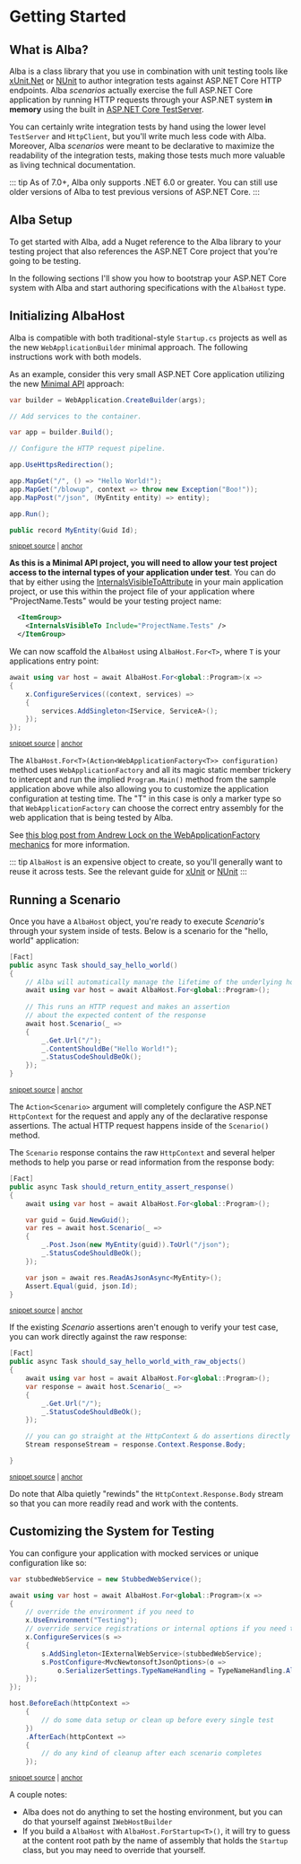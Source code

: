 # Getting Started

## What is Alba?

Alba is a class library that you use in combination with unit testing tools like [xUnit.Net](https://xunit.github.io) or [NUnit](https://docs.nunit.org/) to author integration tests
against ASP.NET Core HTTP endpoints. Alba *scenarios* actually exercise the full ASP.NET Core application by running HTTP requests through your ASP.NET system **in memory** using the 
built in [ASP.NET Core TestServer](https://docs.microsoft.com/en-us/aspnet/core/test/integration-tests?view=aspnetcore-7.0).

You can certainly write integration tests by hand using the lower level `TestServer` and `HttpClient`, but you'll write much less code with Alba. Moreover, Alba *scenarios* were meant to be declarative to maximize the readability of the integration tests, making those tests much more valuable as living technical documentation.

::: tip
As of 7.0+, Alba only supports .NET 6.0 or greater. You can still use older versions of Alba to test previous versions of ASP.NET Core.
:::

## Alba Setup

To get started with Alba, add a Nuget reference to the Alba library to your testing project that also references the ASP.NET Core
project that you're going to be testing. 

In the following sections I'll show you how to bootstrap
your ASP.NET Core system with Alba and start authoring specifications with the `AlbaHost` type.

## Initializing AlbaHost

Alba is compatible with both traditional-style `Startup.cs` projects as well as the new `WebApplicationBuilder` minimal approach. The following instructions work with both models.

As an example, consider this very small ASP.NET Core application utilizing the new [Minimal API](https://docs.microsoft.com/en-us/aspnet/core/tutorials/min-web-api?view=aspnetcore-6.0&tabs=visual-studio) approach:

<!-- snippet: sample_minimal_web_api -->
<a id='snippet-sample_minimal_web_api'></a>
```cs
var builder = WebApplication.CreateBuilder(args);

// Add services to the container.

var app = builder.Build();

// Configure the HTTP request pipeline.

app.UseHttpsRedirection();

app.MapGet("/", () => "Hello World!");
app.MapGet("/blowup", context => throw new Exception("Boo!"));
app.MapPost("/json", (MyEntity entity) => entity);

app.Run();

public record MyEntity(Guid Id);
```
<sup><a href='https://github.com/JasperFx/alba/blob/master/src/WebApiNet6/Program.cs#L1-L23' title='Snippet source file'>snippet source</a> | <a href='#snippet-sample_minimal_web_api' title='Start of snippet'>anchor</a></sup>
<!-- endSnippet -->

**As this is a Minimal API project, you will need to allow your test project access to the internal types of your application under test**. You
can do that by either using the [InternalsVisibleToAttribute](https://docs.microsoft.com/en-us/dotnet/api/system.runtime.compilerservices.internalsvisibletoattribute?view=net-6.0) in your main
application project, or use this within the project file of your application where "ProjectName.Tests" would be your testing project name:

```xml
  <ItemGroup>
    <InternalsVisibleTo Include="ProjectName.Tests" />
  </ItemGroup>
```

We can now scaffold the `AlbaHost` using `AlbaHost.For<T>`, where `T` is your applications entry point:

<!-- snippet: sample_bootstrapping_with_web_application_factory -->
<a id='snippet-sample_bootstrapping_with_web_application_factory'></a>
```cs
await using var host = await AlbaHost.For<global::Program>(x =>
{
    x.ConfigureServices((context, services) =>
    {
        services.AddSingleton<IService, ServiceA>();
    });
});
```
<sup><a href='https://github.com/JasperFx/alba/blob/master/src/Alba.Testing/Acceptance/web_application_factory_usage.cs#L44-L53' title='Snippet source file'>snippet source</a> | <a href='#snippet-sample_bootstrapping_with_web_application_factory' title='Start of snippet'>anchor</a></sup>
<!-- endSnippet -->

The `AlbaHost.For<T>(Action<WebApplicationFactory<T>> configuration)` method uses `WebApplicationFactory` and all its magic static
member trickery to intercept and run the implied `Program.Main()` method from the sample application above while also allowing you to customize 
the application configuration at testing time. The "T" in this case is only a marker type so that `WebApplicationFactory` can choose the correct 
entry assembly for the web application that is being tested by Alba.

See [this blog post from Andrew Lock on the WebApplicationFactory mechanics](https://andrewlock.net/exploring-dotnet-6-part-6-supporting-integration-tests-with-webapplicationfactory-in-dotnet-6/)
for more information.

::: tip
`AlbaHost` is an expensive object to create, so you'll generally want to reuse it across tests. See the relevant guide for [xUnit](xunit.md) or [NUnit](nunit.md)
:::

## Running a Scenario

Once you have a `AlbaHost` object, you're ready to execute *Scenario's* through your system inside of tests.
Below is a scenario for the "hello, world" application:

<!-- snippet: sample_should_say_hello_world -->
<a id='snippet-sample_should_say_hello_world'></a>
```cs
[Fact]
public async Task should_say_hello_world()
{
    // Alba will automatically manage the lifetime of the underlying host
    await using var host = await AlbaHost.For<global::Program>();
    
    // This runs an HTTP request and makes an assertion
    // about the expected content of the response
    await host.Scenario(_ =>
    {
        _.Get.Url("/");
        _.ContentShouldBe("Hello World!");
        _.StatusCodeShouldBeOk();
    });
}
```
<sup><a href='https://github.com/JasperFx/alba/blob/master/src/Alba.Testing/Samples/Quickstart.cs#L23-L39' title='Snippet source file'>snippet source</a> | <a href='#snippet-sample_should_say_hello_world' title='Start of snippet'>anchor</a></sup>
<!-- endSnippet -->


The `Action<Scenario>` argument will completely configure the ASP.NET `HttpContext` for the request and apply
any of the declarative response assertions. The actual HTTP request happens inside of the `Scenario()` method. 

The `Scenario` response contains the raw `HttpContext` and several helper methods to help you parse or read information from the response body:

<!-- snippet: sample_should_return_entity_assert_response -->
<a id='snippet-sample_should_return_entity_assert_response'></a>
```cs
[Fact]
public async Task should_return_entity_assert_response()
{
    await using var host = await AlbaHost.For<global::Program>();

    var guid = Guid.NewGuid();
    var res = await host.Scenario(_ =>
    {
        _.Post.Json(new MyEntity(guid)).ToUrl("/json");
        _.StatusCodeShouldBeOk();
    });

    var json = await res.ReadAsJsonAsync<MyEntity>();
    Assert.Equal(guid, json.Id);
}
```
<sup><a href='https://github.com/JasperFx/alba/blob/master/src/Alba.Testing/Samples/Quickstart.cs#L41-L57' title='Snippet source file'>snippet source</a> | <a href='#snippet-sample_should_return_entity_assert_response' title='Start of snippet'>anchor</a></sup>
<!-- endSnippet -->

If the existing *Scenario* assertions aren't enough to verify your test case, you can work directly against the raw response:

<!-- snippet: sample_should_say_hello_world_with_raw_objects -->
<a id='snippet-sample_should_say_hello_world_with_raw_objects'></a>
```cs
[Fact]
public async Task should_say_hello_world_with_raw_objects()
{
    await using var host = await AlbaHost.For<global::Program>();
    var response = await host.Scenario(_ =>
    {
        _.Get.Url("/");
        _.StatusCodeShouldBeOk();
    });

    // you can go straight at the HttpContext & do assertions directly on the responseStream
    Stream responseStream = response.Context.Response.Body;

}
```
<sup><a href='https://github.com/JasperFx/alba/blob/master/src/Alba.Testing/Samples/Quickstart.cs#L61-L76' title='Snippet source file'>snippet source</a> | <a href='#snippet-sample_should_say_hello_world_with_raw_objects' title='Start of snippet'>anchor</a></sup>
<!-- endSnippet -->

Do note that Alba quietly "rewinds" the `HttpContext.Response.Body` stream so that you can more readily read and work with the contents.

## Customizing the System for Testing

You can configure your application with mocked services or unique configuration like so:

<!-- snippet: sample_configuration_overrides -->
<a id='snippet-sample_configuration_overrides'></a>
```cs
var stubbedWebService = new StubbedWebService();

await using var host = await AlbaHost.For<global::Program>(x =>
{
    // override the environment if you need to
    x.UseEnvironment("Testing");
    // override service registrations or internal options if you need to
    x.ConfigureServices(s =>
    {
        s.AddSingleton<IExternalWebService>(stubbedWebService);
        s.PostConfigure<MvcNewtonsoftJsonOptions>(o =>
            o.SerializerSettings.TypeNameHandling = TypeNameHandling.All);
    });
});

host.BeforeEach(httpContext =>
    {
        // do some data setup or clean up before every single test
    })
    .AfterEach(httpContext =>
    {
        // do any kind of cleanup after each scenario completes
    });
```
<sup><a href='https://github.com/JasperFx/alba/blob/master/src/Alba.Testing/Samples/Quickstart.cs#L103-L127' title='Snippet source file'>snippet source</a> | <a href='#snippet-sample_configuration_overrides' title='Start of snippet'>anchor</a></sup>
<!-- endSnippet -->

A couple notes:

* Alba does not do anything to set the hosting environment, but you can do that yourself against `IWebHostBuilder`
* If you build a `AlbaHost` with `AlbaHost.ForStartup<T>()`, it will try to guess at the content root path by the name of assembly
  that holds the `Startup` class, but you may need to override that yourself. 



